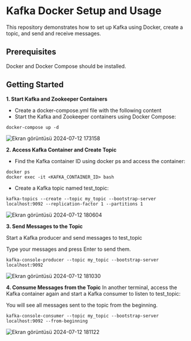 # Kafka Docker Setup and Usage

This repository demonstrates how to set up Kafka using Docker, create a topic, and send and receive messages.

## Prerequisites
Docker and Docker Compose should be installed.

## Getting Started

**1. Start Kafka and Zookeeper Containers**

- Create a docker-compose.yml file with the following content
- Start the Kafka and Zookeeper containers using Docker Compose:
```
docker-compose up -d
```
![Ekran görüntüsü 2024-07-12 173158](https://github.com/user-attachments/assets/d23a5706-40aa-4d4a-9f14-9dca36b49d0d)



**2. Access Kafka Container and Create Topic**

- Find the Kafka container ID using docker ps and access the container:
```
docker ps
docker exec -it <KAFKA_CONTAINER_ID> bash
```
- Create a Kafka topic named test_topic:
```
kafka-topics --create --topic my_topic --bootstrap-server localhost:9092 --replication-factor 1 --partitions 1
```
![Ekran görüntüsü 2024-07-12 180604](https://github.com/user-attachments/assets/10322726-74e0-4bc3-8999-96a75fb667a4)


**3. Send Messages to the Topic**

Start a Kafka producer and send messages to test_topic

Type your messages and press Enter to send them.
```
kafka-console-producer --topic my_topic --bootstrap-server localhost:9092
```
![Ekran görüntüsü 2024-07-12 181030](https://github.com/user-attachments/assets/5f7437e3-df56-4e3d-99ce-9e23b6b3ca26)


**4. Consume Messages from the Topic**
In another terminal, access the Kafka container again and start a Kafka consumer to listen to test_topic:

You will see all messages sent to the topic from the beginning.
```
kafka-console-consumer --topic my_topic --bootstrap-server localhost:9092 --from-beginning
```
![Ekran görüntüsü 2024-07-12 181122](https://github.com/user-attachments/assets/89c16caf-2eeb-409c-8eb0-285826915988)




